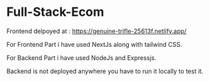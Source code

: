 # Full-Stack-Ecom

Frontend delpoyed at : https://genuine-trifle-25613f.netlify.app/

For Frontend Part i have used NextJs along with tailwind CSS.

For Backend Part i have used NodeJs and Expressjs.

Backend is not deployed anywhere you have to run it locally to test it.

